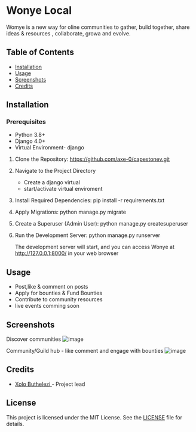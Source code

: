 # Wonye Local
Womye is a new way for oline communities to gather, build together, share ideas & resources , collaborate, growa and evolve.

## Table of Contents
- [Installation](#installation)
- [Usage](#usage)
- [Screenshots](#screenshots)
- [Credits](#credits)

## Installation

### Prerequisites
- Python 3.8+
- Django 4.0+
- Virtual Environment- django

1. Clone the Repository:
     https://github.com/axe-0/capestonev.git
2. Navigate to the Project Directory
      - Create a django virtual
      - start/activate virtual enviroment

3. Install Required Dependencies:
     pip install -r requirements.txt
   
4. Apply Migrations:
    python manage.py migrate
     
   
5. Create a Superuser (Admin User):
      python manage.py createsuperuser
   
6. Run the Development Server:
    python manage.py runserver

   The development server will start, and you can access Wonye at
   http://127.0.0.1:8000/ in your web browser

## Usage
  - Post,like & comment on posts
  - Apply for bounties & Fund Bounties
  - Contribute to community resources 
  - live events comming soon

## Screenshots

Discover communities
![image](https://github.com/axe-0/wonloc/assets/58791913/d4aa839d-64ef-4563-9787-09aa69fbc5e5)

Community/Guild hub - like comment and engage with bounties
![image](https://github.com/axe-0/wonloc/assets/58791913/f793a7e8-0ddf-459a-bdf4-3aea2f1037f0)

## Credits

- [Xolo Buthelezi ](https://github.com/axe-0) - Project lead

## License

This project is licensed under the MIT License. See the [LICENSE](LICENSE) file for details.






